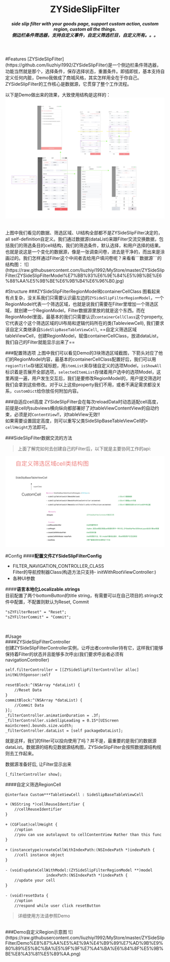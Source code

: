 <h1 align="center">
ZYSideSlipFilter
<h5 align="center", style="color, #666">
side slip filter with your goods page, support custom action, custom region, custom all the things.   
<br>
侧边栏条件筛选器，支持自定义事件，自定义筛选栏目，自定义所有。。。  
</h5>
</h1>

<br>
<br>
#Features  
[ZYSideSlipFilter](https://github.com/liuzhiyi1992/ZYSideSlipFilter)是一个侧边栏条件筛选器，功能当然就是那个，选择条件，保存选择状态，重置条件。即插即拔，基本支持自定义任何内脏，Demo我做成了商城风格，其实怎样用全在于你自己。ZYSideSlipFilter的工作核心是数据源，它贯穿了整个工作流程。  

以下是Demo做出来的效果，大致使用结构是这样的：
![](https://raw.githubusercontent.com/liuzhiyi1992/MyStore/master/ZYSideSlipFilter/SideSlipFilter%E7%BB%93%E6%9E%84%E7%A4%BA%E6%84%8F%E5%9B%BEedge%E6%96%B0.jpg)  

<br>
上图中我们看见的数据、筛选区域、UI结构全部都不是ZYSideSlipFilter决定的，all self-definition自定义。我们通过数据源(dataList)来跟Filter交流交换数据，包括我们的筛选条目的cell结构，我们的筛选条件，默认选择，和用户选择的结果。也就是说这是一个变化的数据源，像是一张调查问卷，进去是干净的，而出来是涂画过的。我们怎样通过Filter这个中间者去给用户填问卷呢？来看看```数据源```的结构图：  
![](https://raw.githubusercontent.com/liuzhiyi1992/MyStore/master/ZYSideSlipFilter/ZYSideSlipFilterModel%E7%BB%93%E6%9E%84%E5%9B%BE%E6%88%AA%E5%9B%BE%E6%9B%B4%E6%96%B0.jpg)  

#Structure
###ZYSideSlipFilterRegionModel和containerCellClass
图看起来有点复杂，没关系我们只需要认识最左边的```ZYSideSlipFilterRegionModel```，一个RegionModel代表一个筛选区域，也就是说我们需要在Filter里增加一个筛选区域，就创建一个RegionModel，Filter数据源里放的就是这个东西。而在RegionModel里面，最基本的我们只需要认识```containerCellClass```这个property, 它代表这个这个筛选区域的UI布局和逻辑代码所在的类(TableviewCell), 我们要求该自定义类继承自```SideSlipBaseTableViewCell```, ==自定义筛选区域tableViewCell，创建RegionModel，赋值containerCellClass，放进dataList，我们自己的Filter就能显示出来了==  

###配置筛选项
上图中我们可以看见Demo的3块筛选区域截图，下箭头对应了他们的RegionModel内容，最基本的containerCellClass配置好后，我们可以用```regionTitle```存储区域标题，用```itemList```来存储自定义的选项Model，```isShowAll```标识着是否展开全部选项，```selectedItemList```存储着用户选中的选项Model，这里再提一遍，用户发生交互后，我们是要修改RegionModel的，用户提交筛选时我们会拿到这些修改。对于以上这些property我们不用，或者不满足需求都没关系，```customDict```给你放任何附加内容。

###自适应cell高度
ZYSideSlipFilter会在每次reloadData时动态适配cell高度，前提是cell内subviews横向纵向都部署好了对tableViewContentView的自动约束，必须是对```ContentView```!!，对tableView无效!!  
如果需要设置固定高度，则可以重写父类SideSlipBaseTableViewCell的```+ cellHeight```方法即可。  

###SideSlipFilter数据交流的方法  
> 上面了解完如何去创建自己的Filter后，以下就是主要协同工作的api:  

![](https://raw.githubusercontent.com/liuzhiyi1992/MyStore/master/ZYSideSlipFilter/%E8%87%AA%E5%AE%9A%E4%B9%89%E7%AD%9B%E9%80%89%E5%8C%BA%E5%9F%9Fcell%E7%B1%BB%E7%BB%93%E6%9E%84%E5%9B%BE.png)


#Config
####**配置文件ZYSideSlipFilterConfig**
- FILTER\_NAVIGATION\_CONTROLLER\_CLASS  
Filter的导航控制器Class(构造方法只支持- initWithRootViewController:)  
- 各种UI参数

####**语言本地化Localizable.strings**  
目前配置了两个bottomButton的title string，有需要可以在自己项目的.strings文件中配置，不配置则默认为Reset, Commit
```
"sZYFilterReset" = "Reset";
"sZYFilterCommit" = "Commit";
``` 
<br>

#Usage  
####ZYSideSlipFilterController  
创建ZYSideSlipFilterController实例，让呼出者controller持有它，这样我们能够保持着Filter的状态并且能够多次呼出(我们要求呼出者必须有navigationController)  
```objc
self.filterController = [[ZYSideSlipFilterController alloc] initWithSponsor:self 
                                                                 resetBlock:^(NSArray *dataList) {
    //Reset Data
}                                                               commitBlock:^(NSArray *dataList) {
    //Commit Data
}];
_filterController.animationDuration = .3f;
_filterController.sideSlipLeading = 0.15*[UIScreen mainScreen].bounds.size.width;
_filterController.dataList = [self packageDataList];
```
就是这样，我们的filter可以投向使用了吗？并不是，最重要的是我们的数据源dataList。数据源的结构见数据源结构图，ZYSideSlipFilter会按照数据源结构规则去工作起来。  

数据源准备好后, 让Filter显示出来
```objc
[_filterController show];
```

####自定义筛选RegionCell  
```objc
@interface Custom***TableViewCell : SideSlipBaseTableViewCell
```  
```objc
+ (NSString *)cellReuseIdentifier {
    //cellReuseIdentifier
}

+ (CGFloat)cellHeight {
    //option
    //you can use autolayout to cellContentView Rather than this func
}

+ (instancetype)createCellWithIndexPath:(NSIndexPath *)indexPath {
    //cell instance object
}

- (void)updateCellWithModel:(ZYSideSlipFilterRegionModel **)model
                  indexPath:(NSIndexPath *)indexPath {
    //update your cell
}

- (void)resetData {
    //option
    //respond while user click resetButton
```
>详细使用方法请参照Demo

<br>
###Demo自定义Region示意图
![](https://raw.githubusercontent.com/liuzhiyi1992/MyStore/master/ZYSideSlipFilter/Demo%E8%87%AA%E5%AE%9A%E4%B9%89%E7%AD%9B%E9%80%89%E5%8C%BA%E5%9F%9F%E7%A4%BA%E6%84%8F%E5%9B%BE%E8%A3%81%E5%89%AA.png)

